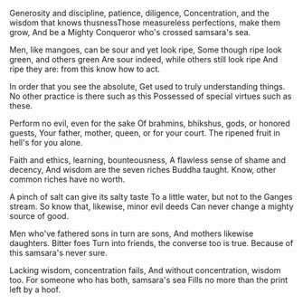 Generosity and discipline, patience, diligence, Concentration, and the wisdom that knows thusnessThose measureless perfections, make them grow, And be a Mighty Conqueror who's crossed samsara's sea.


Men, like mangoes, can be sour and yet look ripe, Some though ripe look green, and others green Are sour indeed, while others still look ripe And ripe they are: from this know how to act.


In order that you see the absolute, Get used to truly understanding things. No other practice is there such as this Possessed of special virtues such as these.


Perform no evil, even for the sake Of brahmins, bhikshus, gods, or honored guests, Your father, mother, queen, or for your court. The ripened fruit in hell's for you alone.


Faith and ethics, learning, bounteousness, A flawless sense of shame and decency, And wisdom are the seven riches Buddha taught. Know, other common riches have no worth.


A pinch of salt can give its salty taste To a little water, but not to the Ganges stream. So know that, likewise, minor evil deeds Can never change a mighty source of good.


Men who've fathered sons in turn are sons, And mothers likewise daughters. Bitter foes Turn into friends, the converse too is true. Because of this samsara's never sure.


Lacking wisdom, concentration fails, And without concentration, wisdom too. For someone who has both, samsara's sea Fills no more than the print left by a hoof.


